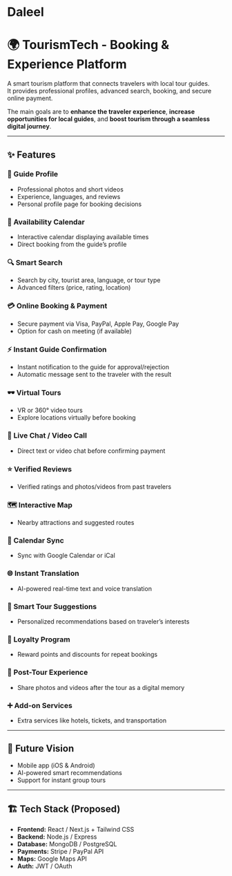 # Daleel

# 🌍 TourismTech - Booking & Experience Platform  

A smart tourism platform that connects travelers with local tour guides.  
It provides professional profiles, advanced search, booking, and secure online payment.  

The main goals are to **enhance the traveler experience**, **increase opportunities for local guides**, and **boost tourism through a seamless digital journey**.  

---

## ✨ Features  

### 👤 Guide Profile  
- Professional photos and short videos  
- Experience, languages, and reviews  
- Personal profile page for booking decisions  

### 📅 Availability Calendar  
- Interactive calendar displaying available times  
- Direct booking from the guide’s profile  

### 🔍 Smart Search  
- Search by city, tourist area, language, or tour type  
- Advanced filters (price, rating, location)  

### 💳 Online Booking & Payment  
- Secure payment via Visa, PayPal, Apple Pay, Google Pay  
- Option for cash on meeting (if available)  

### ⚡ Instant Guide Confirmation  
- Instant notification to the guide for approval/rejection  
- Automatic message sent to the traveler with the result  

### 🕶 Virtual Tours  
- VR or 360° video tours  
- Explore locations virtually before booking  

### 💬 Live Chat / Video Call  
- Direct text or video chat before confirming payment  

### ⭐ Verified Reviews  
- Verified ratings and photos/videos from past travelers  

### 🗺 Interactive Map  
- Nearby attractions and suggested routes  

### 🔗 Calendar Sync  
- Sync with Google Calendar or iCal  

### 🌐 Instant Translation  
- AI-powered real-time text and voice translation  

### 🧭 Smart Tour Suggestions  
- Personalized recommendations based on traveler’s interests  

### 🎁 Loyalty Program  
- Reward points and discounts for repeat bookings  

### 📸 Post-Tour Experience  
- Share photos and videos after the tour as a digital memory  

### ➕ Add-on Services  
- Extra services like hotels, tickets, and transportation  

---

## 🚀 Future Vision  
- Mobile app (iOS & Android)  
- AI-powered smart recommendations  
- Support for instant group tours  

---

## 🏗 Tech Stack (Proposed)  
- **Frontend:** React / Next.js + Tailwind CSS  
- **Backend:** Node.js / Express  
- **Database:** MongoDB / PostgreSQL  
- **Payments:** Stripe / PayPal API  
- **Maps:** Google Maps API  
- **Auth:** JWT / OAuth  

